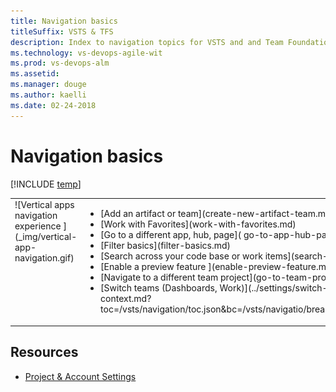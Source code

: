 ```yaml
---
title: Navigation basics
titleSuffix: VSTS & TFS 
description: Index to navigation topics for VSTS and and Team Foundation Server (TFS)  
ms.technology: vs-devops-agile-wit
ms.prod: vs-devops-alm
ms.assetid: 
ms.manager: douge
ms.author: kaelli
ms.date: 02-24-2018
---
```


# Navigation basics

[!INCLUDE [temp](../_shared/version-vsts-tfs-all-versions.md)]


<table>
<tbody valign="top">
<tr>
<td>
![Vertical apps navigation experience ](_img/vertical-app-navigation.gif)
</td>
<td>
<ul>
<li>[Add an artifact or team](create-new-artifact-team.md).</li>
<li>[Work with Favorites](work-with-favorites.md)</li>    
<li>[Go to a different app, hub, page]( go-to-app-hub-page.md)</li>   
<li>[Filter basics](filter-basics.md)</li>
<li>[Search across your code base or work items](search-basics.md)</li>
<li>[Enable a preview feature ](enable-preview-feature.md)</li>
<li>[Navigate to a different team project](go-to-team-project.md)</li> 
<li>[Switch teams (Dashboards, Work)](../settings/switch-team-context.md?toc=/vsts/navigation/toc.json&bc=/vsts/navigatio/breadcrumb/toc.json)</li>   
</ul>
</td>
</tr>
</tbody>
</table>
 


## Resources 

- [Project & Account Settings](../settings/index.md) 
